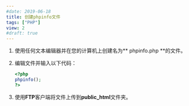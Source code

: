 ```yaml
---
#date: 2019-06-18
title: 创建phpinfo文件
tags: ["PHP"]
view: 2
#draft: true
---
```

1. 使用任何文本编辑器并在您的计算机上创建名为** phpinfo.php **的文件。

2. 编辑文件并输入以下代码：

   ```php
   <?php
   phpinfo();
   ?>
   ```

3. 使用**FTP**客户端将文件上传到**public_html**文件夹。
